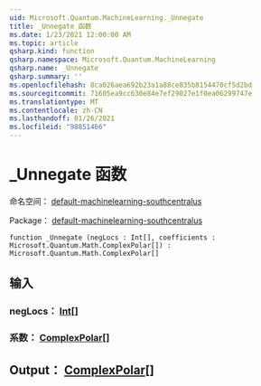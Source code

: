 ```yaml
---
uid: Microsoft.Quantum.MachineLearning._Unnegate
title: _Unnegate 函数
ms.date: 1/23/2021 12:00:00 AM
ms.topic: article
qsharp.kind: function
qsharp.namespace: Microsoft.Quantum.MachineLearning
qsharp.name: _Unnegate
qsharp.summary: ''
ms.openlocfilehash: 8ca026aea692b23a1a88ce835b8154470cf5d2bd
ms.sourcegitcommit: 71605ea9cc630e84e7ef29027e1f0ea06299747e
ms.translationtype: MT
ms.contentlocale: zh-CN
ms.lasthandoff: 01/26/2021
ms.locfileid: "98851466"
---
```

# <a name="_unnegate-function"></a>_Unnegate 函数

命名空间： [default-machinelearning-southcentralus](xref:Microsoft.Quantum.MachineLearning)

Package： [default-machinelearning-southcentralus](https://nuget.org/packages/Microsoft.Quantum.MachineLearning)




```qsharp
function _Unnegate (negLocs : Int[], coefficients : Microsoft.Quantum.Math.ComplexPolar[]) : Microsoft.Quantum.Math.ComplexPolar[]
```


## <a name="input"></a>输入

### <a name="neglocs--int"></a>negLocs： [Int](xref:microsoft.quantum.lang-ref.int)[]




### <a name="coefficients--complexpolar"></a>系数： [ComplexPolar](xref:Microsoft.Quantum.Math.ComplexPolar)[]





## <a name="output--complexpolar"></a>Output： [ComplexPolar](xref:Microsoft.Quantum.Math.ComplexPolar)[]

